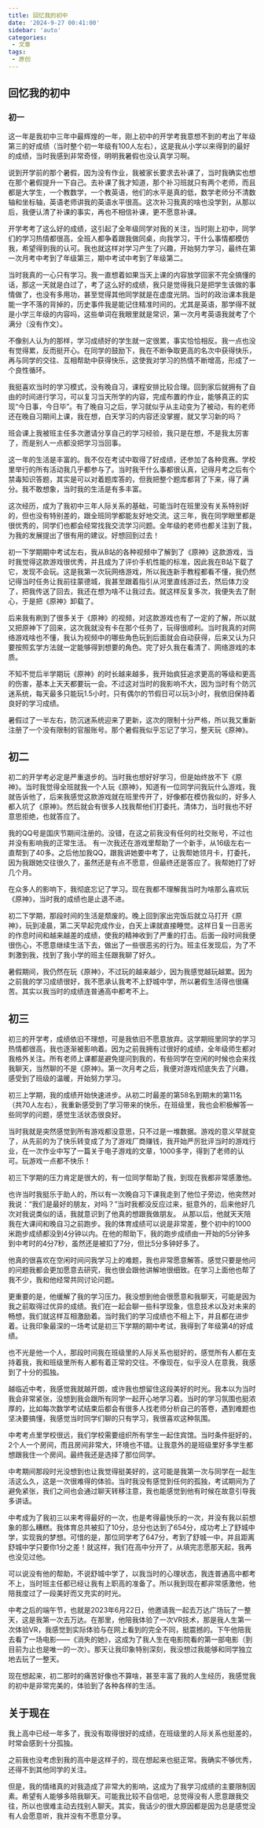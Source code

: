 ```yaml
---
title: 回忆我的初中
date: '2024-9-27 00:41:00'
sidebar: 'auto'
categories:
 - 文章
tags:
 - 原创
---
```

## 回忆我的初中
### 初一
这一年是我初中三年中最辉煌的一年，刚上初中的开学考我意想不到的考出了年级第三的好成绩（当时整个初一年级有100人左右），这是我从小学以来得到的最好的成绩，当时我感到非常奇怪，明明我暑假也没认真学习啊。

说到开学前的那个暑假，因为没有作业，我被家长要求去补课了，当时我确实也想在那个暑假提升一下自己。去补课了我才知道，那个补习班就只有两个老师，而且都是大学生，一个教数学，一个教英语，他们的水平是真的低，数学老师分不清数轴和坐标轴，英语老师讲我的英语水平很高。这次补习我真的啥也没学到，从那以后，我便认清了补课的事实，再也不相信补课，更不愿意补课。

开学考考了这么好的成绩，这引起了全年级同学对我的关注，当时刚上初中，同学们的学习热情都很高，全班人都争着跟我做同桌，向我学习，干什么事情都模仿我，希望得到我的认可。我也就这样对学习产生了兴趣，开始努力学习，最终在第一次月考中考到了年级第三，期中考试中考到了年级第二。

当时我真的一心只有学习。我一直想着如果当天上课的内容放学回家不完全搞懂的话，那这一天就是白过了，考了这么好的成绩，我只是觉得我只是把学生该做的事情做了，也没有多用功，甚至觉得其他同学就是在虚度光阴。当时的政治课本我是能一字不落的背掉的，历史事件我是能记住精准时间的。尤其是英语，那学得不就是小学三年级的内容吗，这些单词在我眼里就是常识，第一次月考英语我就考了个满分（没有作文）。

不像别人认为的那样，学习成绩好的学生就一定很累，事实恰恰相反。我一点也没有觉得累，反而挺开心。在同学的鼓励下，我在不断争取更高的名次中获得快乐，再与同学的交往、互相帮助中获得快乐，这使我对学习的热情不断增高，形成了一个良性循环。

我挺喜欢当时的学习模式，没有晚自习，课程安排比较合理。回到家后就拥有了自由的时间进行学习，可以复习当天所学的内容，完成布置的作业，能够真正的实现“今日事，今日毕”。有了晚自习之后，学习就似乎从主动变为了被动，有的老师还在晚自习期间上课，我在想，白天学习的内容还没掌握，就又学习新的吗？

班会课上我被班主任多次邀请分享自己的学习经验，我只是在想，不是我太厉害了，而是别人一点都没把学习当回事。

这一年的生活是丰富的。我不仅在考试中取得了好成绩，还参加了各种竞赛。学校里举行的所有活动我几乎都参与了。当时我干什么事都很认真，记得月考之后有个禁毒知识答题，其实是可以对着题库答的，但我把整个题库都背了下来，得了满分。我不敢想象，当时我的生活是有多丰富。

这次经历，成为了我初中三年人际关系的基础，可能当时在班里没有关系特别好的，但也没有特别差的，跟全班同学都能友好地交流。这三年，我在同学眼里都是很优秀的，同学们也都会经常找我交流学习问题。全年级的老师也都关注到了我，为我的发展提出了很有用的建议。好想回到过去！

初一下学期期中考试左右，我从B站的各种视频中了解到了《原神》这款游戏，当时我觉得这款游戏很优秀，并且成为了评价手机性能的标准，因此我在B站下载了它，发现不会玩。这是我第一次玩网络游戏，所以我连新手教程都看不懂，我仍然记得当时任务让我前往蒙德城，我甚至跟着指引从河里直线游过去，然后体力没了，把我传送了回去，我还在想为啥不让我过去。就这样反复多次，我便失去了耐心，于是把《原神》卸载了。

后来我有刷到了很多关于《原神》的视频，对这款游戏也有了一定的了解，所以就又把原神下了回来，这次我就没有卡在那个任务了，玩得很顺利。当时我真的对网络游戏啥也不懂，我认为视频中的哪些角色玩到后面就会自动获得，后来又认为只要按照玄学方法就一定能够得到想要的角色。完了好久我在看清了、网络游戏的本质。

不知不觉后半学期玩《原神》的时长越来越多，我开始疯狂追求更高的等级和更高的伤害，基本上天天都要玩一会。不过这对当时的我影响不大，因为当时有个防沉迷系统，每天最多只能玩1.5小时，只有偶尔的节假日可以玩3小时，我依旧保持着良好的学习成绩。

暑假过了一半左右，防沉迷系统迎来了更新，这次的限制十分严格，所以我又重新注册了一个没有限制的官服账号。那个暑假我似乎忘记了学习，整天玩《原神》。

## 初二
初二的开学考必定是严重退步的。当时我也想好好学习，但是始终放不下《原神》。当时我觉得全班就我一个人玩《原神》，知道有一位同学问我玩什么游戏，我就告诉他了，后来我感觉这款游戏就在班里传开了，好像都在模仿我似的，好多人都入坑了《原神》。然后就会有很多人找我帮他们打委托，清体力，当时我也不好意思拒绝，也就答应了。

我的QQ号是国庆节期间注册的。没错，在这之前我没有任何的社交账号，不过也并没有影响我的正常生活。
有一次我还在游戏里帮助了一个新手，从16级左右一直帮到了40多。之后他加我QQ，跟我讲她要中考了，让我帮她领月卡，打委托，因为我跟她交往很久了，虽然还是有点不愿意，但最终还是答应了。我帮她打了好几个月。

在众多人的影响下，我彻底忘记了学习。现在我都不理解我当时为啥那么喜欢玩《原神》，当时我的成绩也是止退不进。

初二下学期，那段时间的生活是颓废的。晚上回到家出完饭后就立马打开《原神》，玩到凌晨，第二天早起完成作业，白天上课就直接睡觉。这样日复一日恶劣的作息时间和越来越差的成绩，使我的精神收到了严重的打击。后面一段时间我便很伤心，不愿意继续生活下去，做出了一些很恶劣的行为。班主任发现后，为了不刺激到我，找到了我小学的班主任跟我聊了好久。

暑假期间，我仍然在玩《原神》，不过玩的越来越少，因为我感觉越玩越累。因为之前我的学习成绩很好，我不愿承认我考不上舒城中学，所以暑假生活得也很痛苦。其实以我当时的成绩连普通高中都考不上。

## 初三
初三的开学考，成绩依旧不理想，可是我依旧不愿意放弃。这学期班里同学的学习热情都很高，我也逐渐被影响着。因为之前我拥有过很好的成绩，全年级师生都对我格外关注。所有老师上课都是避免提问到我的，有些同学在空闲的时候也会来找我聊天，当然聊的不是《原神》。第一次月考之后，我便对游戏彻底失去了兴趣，感受到了班级的温暖，开始努力学习。

初三上学期，我的成绩开始快速进步。从初二时最差的第58名到期末的第11名（共70人左右），我重新感受到了学习带来的快乐，在班级里，我也会积极解答一些同学的问题，感觉生活状态很良好。

当时我就是突然感觉到所有游戏都没意思，只不过是一堆数据。游戏的意义早就变了，从先前的为了快乐转变成了为了游戏厂商赚钱，我开始严厉批评当时的游戏行业，在一次作业中写了一篇关于电子游戏的文章，1000多字，得到了老师的认可。玩游戏一点都不快乐！

初三下学期的压力肯定是很大的，有一位同学帮助了我，到现在我都非常感激他。

也许当时我挺乐于助人的，所以有一次晚自习下课我走到了他位子旁边，他突然对我说：“我们是最好的朋友，对吗？”当时我都没反应过来，挺意外的，后来他好几次对我说类似的话，我就意识到了他真的想跟我做朋友。
从那以后，他就天天陪我在大课间和晚自习之前跑步。我的体育成绩可以说是非常差，整个初中的1000米跑步成绩都没到4分钟以内。在他的帮助下，我的跑步成绩由一开始的5分钟多到中考时的4分7秒，虽然还是被扣了7分，但比5分多钟好多了。

他真的很喜欢在空闲时间问我学习上的难题，我也非常愿意解答。感觉只要是他问的问题我都会更加愿意去研究，我也很会跟他讲解地很细致。在学习上面他也帮了我不少，我和他经常共同讨论问题。

更重要的是，他缓解了我的学习压力。我没想到他会很愿意和我聊天，可能是因为我之前取得过优异的成绩。我们在一起会聊一些科学现象，信息技术以及对未来的畅想，我们就这样互相激励着。当时我们的学习成绩也不相上下，并且都在进步着。让我印象最深的一场考试是初三下学期的期中考试，我得到了年级第4的好成绩。

也不光是他一个人，那段时间我在班级里的人际关系也挺好的，感觉所有人都在支持着我，我和班级里所有人都有着正常的交往。不像现在，似乎没人在意我，我感到了十分的孤独。

越临近中考，我感觉我就越开朗，或许我也想留住这段美好的时光。我本以为当时我会非常紧张，没想到我会跟所有同学一起开心地学习着。当时的学习氛围也挺浓厚的，比如每次数学考试结束后都会有很多人找老师分析自己的答卷，遇到难题也坚决要搞懂，我感觉当时同学们聊的只有学习，我很喜欢这种氛围。

中考考点里学校很远，我们学校需要组织所有学生一起住宾馆。当时条件挺好的，2个人一个房间，而且房间非常大，环境也不错。让我意外的是班级里好多学生都想跟我住一个房间。最终我还是选择了那位同学。

中考期间那段时光没想到也让我觉得挺美好的，这可能是我第一次与同学在一起生活这么久，这是一次很难得的体验。当时我没有感觉到任何的孤独，考试期间为了避免紧张，我们之间也会通过聊天转移注意，我也能感觉到他有时候在故意引导我多讲话。

中考成为了我初三以来考得最好的一次，也是考得最快乐的一次，并没有我以前想象的那么糟糕。我体育总共被扣了10分，总分也达到了654分，成功考上了舒城中学，实现我的梦想。可惜的是，那位同学考了647分，考到了舒城一中，并且距离舒城中学只要你1分之差！就这样，我们在高中分开了，从填完志愿那天起，我再也没见过他。

可以说没有他的帮助，不说舒城中学了，以我当时的心理状态，我连普通高中都考不上，当时班主任都已经让我有上职高的准备了。所以我到现在都非常感激他，他陪我度过了一段美好而又充实的时光。

中考之后的端午节，也就是2023年6月22日，他邀请我一起去万达广场玩了一整天，这是我第一次去万达。在那里，他陪我体验了一次VR技术，那是我人生第一次体验VR，我感觉到实际体验与在网上看到的完全不同，挺震撼的。下午他陪我去看了一场电影——《消失的她》，这成为了我人生在电影院看的第一部电影（到目前为止也是唯一的一次）。那天让我印象特别深刻，我没想过我能够和同学独立地去玩了一整天。

现在想起来，初二那时的痛苦好像也不算啥，甚至丰富了我的人生经历，我感觉我的初中是非常完美的，体验到了各种各样的生活。

## 关于现在
我上高中已经一年多了，我没有取得很好的成绩，在班级里的人际关系也挺差的，时常会感到十分孤独。

之前我也没考虑到我的高中是这样子的，现在想起来也挺正常。我确实不够优秀，还得不到其他同学的关注。

但是，我的情绪真的对我造成了非常大的影响，这成为了我学习成绩的主要限制因素。希望有人能够多陪我聊天。可能我比较不自信吧，总觉得没有人愿意跟我交往，所以也很难主动去找别人聊天。其实，我话少的很大原因都是因为总是感觉没有人会愿意听，我并没有不愿意分享。